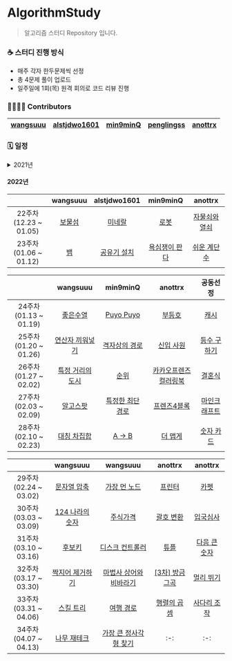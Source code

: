 # AlgorithmStudy
> 알고리즘 스터디 Repository 입니다.

### ☕ 스터디 진행 방식
- 매주 각자 한두문제씩 선정
- 총 4문제 풀이 업로드
- 일주일에 1회(목) 원격 회의로 코드 리뷰 진행
 
### 👨‍👩‍👧‍👦 Contributors
| [wangsuuu](https://github.com/wangsuuu) | [alstjdwo1601](https://github.com/alstjdwo1601) | [min9minQ](https://github.com/min9minQ) | [penglingss](https://github.com/penglingss) | [anottrx](https://github.com/anottrx)|
|:-------------------:|:-------------------:|:-------------------:|:-------------------:|:-------------------:|

### 🗓 일정 

<details>
<summary>2021년</summary>
<div markdown="1">       

| |wangsuuu|alstjdwo1601|min9minQ|penglingss|anottrx|
| :-: | :-: | :-: | :-: | :-: | :-: |
| 1주차<br>(07.25 ~ 07.31) | [음계](https://www.acmicpc.net/problem/2920) | [문자열](https://www.acmicpc.net/problem/1120)    | [괄호](https://www.acmicpc.net/problem/9012) |  [단어 정렬](https://www.acmicpc.net/problem/1181) | [덩치](https://www.acmicpc.net/problem/7568) |
| 2주차<br>(08.01 ~ 08.07) | [제로](https://www.acmicpc.net/problem/10773) | [병든 나이트](https://www.acmicpc.net/problem/1783) | [개미](https://www.acmicpc.net/problem/10158) |  [타겟 넘버](https://programmers.co.kr/learn/courses/30/lessons/43165) | [요세푸스 문제 0](https://www.acmicpc.net/problem/11866) |
| 3주차<br>(08.08 ~ 08.14) | [기능 개발](https://programmers.co.kr/learn/courses/30/lessons/42586) | [다리를 지나는 트럭](https://programmers.co.kr/learn/courses/30/lessons/42583) | [나무 탈출](https://www.acmicpc.net/problem/15900) | [바이러스](https://www.acmicpc.net/problem/2606) | [패션왕 신해빈](https://www.acmicpc.net/problem/9375) |
| 4주차<br>(08.15 ~ 08.21) | [줄 세우기](https://www.acmicpc.net/problem/2605) | [경비원](https://www.acmicpc.net/problem/2564) | [빙고](https://www.acmicpc.net/problem/2578) | [창고 다각형](https://www.acmicpc.net/problem/2304) | [수열](https://www.acmicpc.net/problem/2559) |
| 5주차<br>(08.22 ~ 08.28) | [수 이어가기](https://www.acmicpc.net/problem/2635) | [종이자르기](https://www.acmicpc.net/problem/2628) | [딱지놀이](https://www.acmicpc.net/problem/14696) | [주사위 쌓기](https://www.acmicpc.net/problem/2116) | [직사각형](https://www.acmicpc.net/problem/2527) |
| 6주차<br>(08.29 ~ 09.04) | [최소비용 구하기](https://www.acmicpc.net/problem/1916) | [랜선 자르기](https://www.acmicpc.net/problem/1654) | [스타트와 링크](https://www.acmicpc.net/problem/14889) | [거리두기 확인하기](https://programmers.co.kr/learn/courses/30/lessons/81302) | [아기 상어](https://www.acmicpc.net/problem/16236) |
| 7주차<br>(09.05 ~ 09.11) | [사탕 게임](https://www.acmicpc.net/problem/3085) | [구명보트](https://programmers.co.kr/learn/courses/30/lessons/42885) | [등수 매기기](https://www.acmicpc.net/problem/2012) | [메뉴 리뉴얼](https://programmers.co.kr/learn/courses/30/lessons/72411) | [순위 검색](https://programmers.co.kr/learn/courses/30/lessons/72412) |
| 8주차<br>(09.12 ~ 09.18) | [가장 큰 수](https://programmers.co.kr/learn/courses/30/lessons/42746) | [조이스틱](https://programmers.co.kr/learn/courses/30/lessons/42860) | [큰 수 만들기](https://programmers.co.kr/learn/courses/30/lessons/42883) | [5주차_모음사전](https://programmers.co.kr/learn/courses/30/lessons/84512) | [소수 찾기](https://programmers.co.kr/learn/courses/30/lessons/42839) |
| 9주차<br>(09.19 ~ 09.25) | [단지번호붙이기](https://www.acmicpc.net/problem/2667) | [뉴스 클러스터링](https://programmers.co.kr/learn/courses/30/lessons/17677) | [뱀과 사다리 게임](https://www.acmicpc.net/problem/16928)| [나무 자르기](https://www.acmicpc.net/problem/2805) | [정수 삼각형](https://programmers.co.kr/learn/courses/30/lessons/43105) |
| 10주차<br>(09.26 ~ 10.02) | [연구소](https://www.acmicpc.net/problem/14502) |[수식 최대화](https://programmers.co.kr/learn/courses/30/lessons/67257) | [크리보드](https://www.acmicpc.net/problem/11058) | [징검다리 건너기](https://programmers.co.kr/learn/courses/30/lessons/64062) | [숨바꼭질](https://www.acmicpc.net/problem/1697) |
| 11주차<br>(10.03 ~ 10.09) | [Fly me to the Alpha Centauri](https://www.acmicpc.net/problem/1011) | [게임 맵 최단거리](https://programmers.co.kr/learn/courses/30/lessons/1844) | [소수&팰린드롬](https://www.acmicpc.net/problem/1747) | [계단 오르기](https://www.acmicpc.net/problem/2579) | [벽 부수고 이동하기](https://www.acmicpc.net/problem/2206) |
| 12주차<br>(10.10 ~ 10.16) | [유기농 배추](https://www.acmicpc.net/problem/1012) | [행렬 테두리](https://programmers.co.kr/learn/courses/30/lessons/77485) | [N으로 표현](https://programmers.co.kr/learn/courses/30/lessons/42895) | [트리 순회](https://www.acmicpc.net/problem/1991) | [컨베이어 벨트 위의 로봇](https://www.acmicpc.net/problem/20055) |
| 13주차<br>(10.17 ~ 10.23) | [로봇 청소기](https://www.acmicpc.net/problem/14503) | [괄호 회전하기](https://programmers.co.kr/learn/courses/30/lessons/76502) | [테트로미노](https://www.acmicpc.net/problem/14500) | [불!](https://www.acmicpc.net/problem/4179) | [동전 1](https://www.acmicpc.net/problem/2293) |
| 14주차<br>(10.24 ~ 10.30) | [네트워크](https://programmers.co.kr/learn/courses/30/lessons/43162) | [오픈채팅방](https://programmers.co.kr/learn/courses/30/lessons/42888) | [멀쩡한 사각형](https://programmers.co.kr/learn/courses/30/lessons/62048) | [3주차_퍼즐 조각 채우기](https://programmers.co.kr/learn/courses/30/lessons/84021) | [이중우선순위큐](https://programmers.co.kr/learn/courses/30/lessons/42628) |
| 15주차<br>(10.31 ~ 11.06) | [도시 분할 계획](https://www.acmicpc.net/problem/1647) | [피로도](https://programmers.co.kr/learn/courses/30/lessons/87946) | [인구 이동](https://www.acmicpc.net/problem/16234) | [단어 변환](https://programmers.co.kr/learn/courses/30/lessons/43163) | [주사위 굴리기](https://www.acmicpc.net/problem/14499) |
| 16주차<br>(11.07 ~ 11.13) | [트리의 지름](https://www.acmicpc.net/problem/1967) | [연구소3](https://www.acmicpc.net/problem/17142) | [베스트앨범](https://programmers.co.kr/learn/courses/30/lessons/42579) | [합승 택시 요금](https://programmers.co.kr/learn/courses/30/lessons/72413) | [마법사 상어와 파이어볼](https://www.acmicpc.net/problem/20056) |
| 17주차<br>(11.14 ~ 11.20) | [골드바흐의 추측](https://www.acmicpc.net/problem/9020) | [예상 대진표](https://programmers.co.kr/learn/courses/30/lessons/12985) | [타일 채우기](https://www.acmicpc.net/problem/2133) | [빛의 경로 사이클](https://programmers.co.kr/learn/courses/30/lessons/86052) | [꽃길](https://www.acmicpc.net/problem/14620) |
| 18주차<br>(11.21 ~ 12.01) | [치즈](https://www.acmicpc.net/problem/2636) | [음식물 피하기](https://www.acmicpc.net/problem/1743) | [톱니바퀴](https://www.acmicpc.net/problem/14891) | [전력망을 둘로 나누기](https://programmers.co.kr/learn/courses/30/lessons/86971) | [케빈 베이컨의 6단계 법칙](https://www.acmicpc.net/problem/1389) |
| 19주차<br>(12.02 ~ 12.08) | [최단경로](https://www.acmicpc.net/problem/1753) | [해킹](https://www.acmicpc.net/problem/10282) | [별자리 만들기](https://www.acmicpc.net/problem/4386) | [배달](https://programmers.co.kr/learn/courses/30/lessons/12978) | [플로이드](https://www.acmicpc.net/problem/11404) |
| 20주차<br>(12.09 ~ 12.15) | [운동](https://www.acmicpc.net/problem/1956) | [파티](https://www.acmicpc.net/problem/1238) | [최소비용 구하기2](https://www.acmicpc.net/problem/11779) | [섬 연결하기](https://programmers.co.kr/learn/courses/30/lessons/42861) | [네트워크 복구](https://www.acmicpc.net/problem/2211) |
| 21주차<br>(12.16 ~ 12.22) | [H-Index](https://programmers.co.kr/learn/courses/30/lessons/42747) | [용액](https://www.acmicpc.net/problem/2467) | [1학년](https://www.acmicpc.net/problem/5557) | [광고 삽입](https://programmers.co.kr/learn/courses/30/lessons/72414) | [별 찍기 - 11](https://www.acmicpc.net/problem/2448) |

 </div>
</details>

#### 2022년
| |wangsuuu|alstjdwo1601|min9minQ|anottrx|
| :-: | :-: | :-: | :-: | :-: |
| 22주차<br>(12.23 ~ 01.05) | [보물섬](https://www.acmicpc.net/problem/2589) | [미네랄](https://www.acmicpc.net/problem/2933) | [로봇](https://www.acmicpc.net/problem/1726) | [자물쇠와 열쇠](https://programmers.co.kr/learn/courses/30/lessons/60059) |
| 23주차<br>(01.06 ~ 01.12) | [뱀](https://www.acmicpc.net/problem/3190) | [공유기 설치](https://www.acmicpc.net/problem/2110) | [욕심쟁이 판다](https://www.acmicpc.net/problem/1937) | [쉬운 계단 수](https://www.acmicpc.net/problem/10844) |

| |wangsuuu|min9minQ|anottrx|공동선정|
| :-: | :-: | :-: | :-: | :-: |
| 24주차<br>(01.13 ~ 01.19) | [좋은수열](https://www.acmicpc.net/problem/2661) | [Puyo Puyo](https://www.acmicpc.net/problem/11559) | [부등호](https://www.acmicpc.net/problem/2529) | [캐시](https://programmers.co.kr/learn/courses/30/lessons/17680) |
| 25주차<br>(01.20 ~ 01.26) | [연산자 끼워넣기](https://www.acmicpc.net/problem/14888) | [격자상의 경로](https://www.acmicpc.net/problem/10164) | [신입 사원](https://www.acmicpc.net/problem/1946) | [등수 구하기](https://www.acmicpc.net/problem/1205) |
| 26주차<br>(01.27 ~ 02.02) | [특정 거리의 도시](https://www.acmicpc.net/problem/18352) | [순위](https://programmers.co.kr/learn/courses/30/lessons/49191) | [카카오프렌즈 컬러링북](https://programmers.co.kr/learn/courses/30/lessons/1829) | [결혼식](https://www.acmicpc.net/problem/5567) |
| 27주차<br>(02.03 ~ 02.09) | [알고스팟](https://www.acmicpc.net/problem/1261) | [특정한 최단 경로](https://www.acmicpc.net/problem/1504) | [프렌즈4블록](https://programmers.co.kr/learn/courses/30/lessons/17679) | [마인크래프트](https://www.acmicpc.net/problem/18111) |
| 28주차<br>(02.10 ~ 02.23) | [대칭 차집합](https://www.acmicpc.net/problem/1269) | [A → B](https://www.acmicpc.net/problem/16953) | [더 맵게](https://programmers.co.kr/learn/courses/30/lessons/42626) | [숫자 카드](https://www.acmicpc.net/problem/10815) |

| |wangsuuu|wangsuuu|anottrx|anottrx|
| :-: | :-: | :-: | :-: | :-: |
| 29주차<br>(02.24 ~ 03.02) | [문자열 압축](https://programmers.co.kr/learn/courses/30/lessons/60057) | [가장 먼 노드](https://programmers.co.kr/learn/courses/30/lessons/49189) | [프린터](https://programmers.co.kr/learn/courses/30/lessons/42587) | [카펫](https://programmers.co.kr/learn/courses/30/lessons/42842) |
| 30주차<br>(03.03 ~ 03.09) | [124 나라의 숫자](https://programmers.co.kr/learn/courses/30/lessons/12899) | [주식가격](https://programmers.co.kr/learn/courses/30/lessons/42584) | [괄호 변환](https://programmers.co.kr/learn/courses/30/lessons/60058) | [입국심사](https://programmers.co.kr/learn/courses/30/lessons/43238) |
| 31주차<br>(03.10 ~ 03.16) | [후보키](https://programmers.co.kr/learn/courses/30/lessons/42890) | [디스크 컨트롤러](https://programmers.co.kr/learn/courses/30/lessons/42627) | [튜플](https://programmers.co.kr/learn/courses/30/lessons/64065) | [다음 큰 숫자](https://programmers.co.kr/learn/courses/30/lessons/12911) |
| 32주차<br>(03.17 ~ 03.30) | [짝지어 제거하기](https://programmers.co.kr/learn/courses/30/lessons/12973) | [마법사 상어와 비바라기](https://www.acmicpc.net/problem/21610) | [[3차] 방금그곡](https://programmers.co.kr/learn/courses/30/lessons/17683) | [멀리 뛰기](https://programmers.co.kr/learn/courses/30/lessons/12914) |
| 33주차<br>(03.31 ~ 04.06) | [스킬 트리](https://programmers.co.kr/learn/courses/30/lessons/49993) | [여행 경로](https://programmers.co.kr/learn/courses/30/lessons/43164) | [행렬의 곱셈](https://programmers.co.kr/learn/courses/30/lessons/12949) | [사다리 조작](https://www.acmicpc.net/problem/15684) |
| 34주차<br>(04.07 ~ 04.13) | [나무 재테크](https://www.acmicpc.net/problem/16235) | [가장 큰 정사각형 찾기](https://programmers.co.kr/learn/courses/30/lessons/12905) | :-: | :-: |
